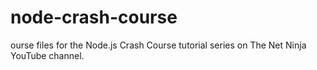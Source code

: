 # node-crash-course
ourse files for the Node.js Crash Course tutorial series on The Net Ninja YouTube channel.
